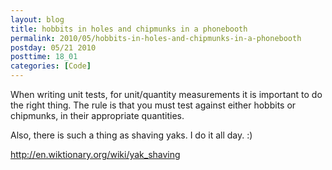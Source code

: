 ```yaml
---
layout: blog
title: hobbits in holes and chipmunks in a phonebooth
permalink: 2010/05/hobbits-in-holes-and-chipmunks-in-a-phonebooth
postday: 05/21 2010
posttime: 18_01
categories: [Code]
---
```


<p>When writing unit tests, for unit/quantity measurements it is important to do the right thing. The rule is that you must test against either hobbits or chipmunks, in their appropriate quantities.</p>
<p>Also, there is such a thing as shaving yaks. I do it all day. :)</p>
<p><a href="http://en.wiktionary.org/wiki/yak_shaving" title="http://en.wiktionary.org/wiki/yak_shaving">http://en.wiktionary.org/wiki/yak_shaving</a></p>
